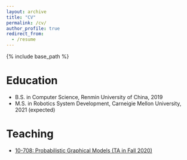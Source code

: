 ```yaml
---
layout: archive
title: "CV"
permalink: /cv/
author_profile: true
redirect_from:
  - /resume
---
```


{% include base_path %}

Education
======
* B.S. in Computer Science, Renmin University of China, 2019
* M.S. in Robotics System Development, Carneigie Mellon University, 2021 (expected)

<!--
Work experience
======
* Summer 2015: Research Assistant
  * Github University
  * Duties included: Tagging issues
  * Supervisor: Professor Git

* Fall 2015: Research Assistant
  * Github University
  * Duties included: Merging pull requests
  * Supervisor: Professor Hub
--->

<!--
Skills
======
* Skill 1
* Skill 2
  * Sub-skill 2.1
  * Sub-skill 2.2
  * Sub-skill 2.3
* Skill 3

Publications
======
  <ul>{% for post in site.publications %}
    {% include archive-single-cv.html %}
  {% endfor %}</ul>
  
Talks
======
  <ul>{% for post in site.talks %}
    {% include archive-single-talk-cv.html %}
  {% endfor %}</ul>

-->
  
Teaching
======
* [10-708: Probabilistic Graphical Models (TA in Fall 2020)](http://www.cs.cmu.edu/~pradeepr/708/)

<!---
  <ul>{% for post in site.teaching %}
    {% include archive-single-cv.html %}
  {% endfor %}</ul>
-->

<!---
Service and leadership
======
* Currently signed in to 43 different slack teams
-->

